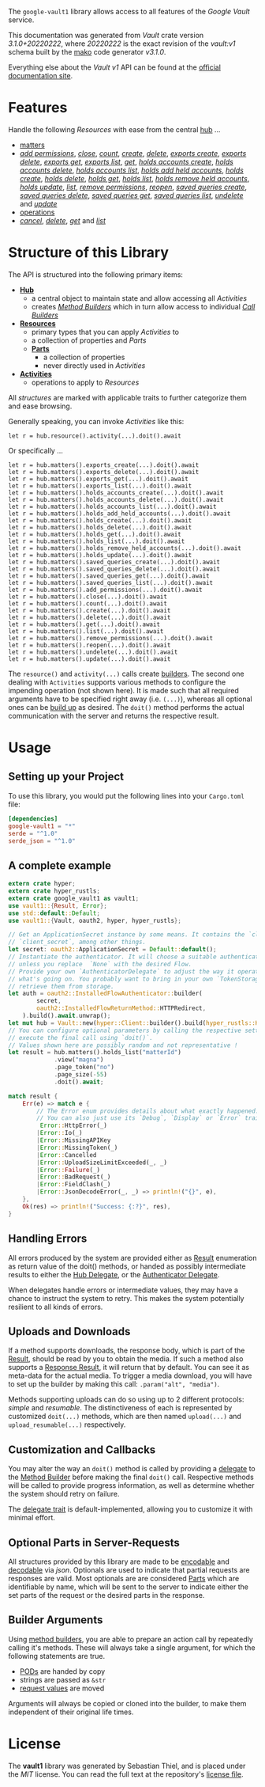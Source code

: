 <!---
DO NOT EDIT !
This file was generated automatically from 'src/mako/api/README.md.mako'
DO NOT EDIT !
-->
The `google-vault1` library allows access to all features of the *Google Vault* service.

This documentation was generated from *Vault* crate version *3.1.0+20220222*, where *20220222* is the exact revision of the *vault:v1* schema built by the [mako](http://www.makotemplates.org/) code generator *v3.1.0*.

Everything else about the *Vault* *v1* API can be found at the
[official documentation site](https://developers.google.com/vault).
# Features

Handle the following *Resources* with ease from the central [hub](https://docs.rs/google-vault1/3.1.0+20220222/google_vault1/Vault) ... 

* [matters](https://docs.rs/google-vault1/3.1.0+20220222/google_vault1/api::Matter)
 * [*add permissions*](https://docs.rs/google-vault1/3.1.0+20220222/google_vault1/api::MatterAddPermissionCall), [*close*](https://docs.rs/google-vault1/3.1.0+20220222/google_vault1/api::MatterCloseCall), [*count*](https://docs.rs/google-vault1/3.1.0+20220222/google_vault1/api::MatterCountCall), [*create*](https://docs.rs/google-vault1/3.1.0+20220222/google_vault1/api::MatterCreateCall), [*delete*](https://docs.rs/google-vault1/3.1.0+20220222/google_vault1/api::MatterDeleteCall), [*exports create*](https://docs.rs/google-vault1/3.1.0+20220222/google_vault1/api::MatterExportCreateCall), [*exports delete*](https://docs.rs/google-vault1/3.1.0+20220222/google_vault1/api::MatterExportDeleteCall), [*exports get*](https://docs.rs/google-vault1/3.1.0+20220222/google_vault1/api::MatterExportGetCall), [*exports list*](https://docs.rs/google-vault1/3.1.0+20220222/google_vault1/api::MatterExportListCall), [*get*](https://docs.rs/google-vault1/3.1.0+20220222/google_vault1/api::MatterGetCall), [*holds accounts create*](https://docs.rs/google-vault1/3.1.0+20220222/google_vault1/api::MatterHoldAccountCreateCall), [*holds accounts delete*](https://docs.rs/google-vault1/3.1.0+20220222/google_vault1/api::MatterHoldAccountDeleteCall), [*holds accounts list*](https://docs.rs/google-vault1/3.1.0+20220222/google_vault1/api::MatterHoldAccountListCall), [*holds add held accounts*](https://docs.rs/google-vault1/3.1.0+20220222/google_vault1/api::MatterHoldAddHeldAccountCall), [*holds create*](https://docs.rs/google-vault1/3.1.0+20220222/google_vault1/api::MatterHoldCreateCall), [*holds delete*](https://docs.rs/google-vault1/3.1.0+20220222/google_vault1/api::MatterHoldDeleteCall), [*holds get*](https://docs.rs/google-vault1/3.1.0+20220222/google_vault1/api::MatterHoldGetCall), [*holds list*](https://docs.rs/google-vault1/3.1.0+20220222/google_vault1/api::MatterHoldListCall), [*holds remove held accounts*](https://docs.rs/google-vault1/3.1.0+20220222/google_vault1/api::MatterHoldRemoveHeldAccountCall), [*holds update*](https://docs.rs/google-vault1/3.1.0+20220222/google_vault1/api::MatterHoldUpdateCall), [*list*](https://docs.rs/google-vault1/3.1.0+20220222/google_vault1/api::MatterListCall), [*remove permissions*](https://docs.rs/google-vault1/3.1.0+20220222/google_vault1/api::MatterRemovePermissionCall), [*reopen*](https://docs.rs/google-vault1/3.1.0+20220222/google_vault1/api::MatterReopenCall), [*saved queries create*](https://docs.rs/google-vault1/3.1.0+20220222/google_vault1/api::MatterSavedQueryCreateCall), [*saved queries delete*](https://docs.rs/google-vault1/3.1.0+20220222/google_vault1/api::MatterSavedQueryDeleteCall), [*saved queries get*](https://docs.rs/google-vault1/3.1.0+20220222/google_vault1/api::MatterSavedQueryGetCall), [*saved queries list*](https://docs.rs/google-vault1/3.1.0+20220222/google_vault1/api::MatterSavedQueryListCall), [*undelete*](https://docs.rs/google-vault1/3.1.0+20220222/google_vault1/api::MatterUndeleteCall) and [*update*](https://docs.rs/google-vault1/3.1.0+20220222/google_vault1/api::MatterUpdateCall)
* [operations](https://docs.rs/google-vault1/3.1.0+20220222/google_vault1/api::Operation)
 * [*cancel*](https://docs.rs/google-vault1/3.1.0+20220222/google_vault1/api::OperationCancelCall), [*delete*](https://docs.rs/google-vault1/3.1.0+20220222/google_vault1/api::OperationDeleteCall), [*get*](https://docs.rs/google-vault1/3.1.0+20220222/google_vault1/api::OperationGetCall) and [*list*](https://docs.rs/google-vault1/3.1.0+20220222/google_vault1/api::OperationListCall)




# Structure of this Library

The API is structured into the following primary items:

* **[Hub](https://docs.rs/google-vault1/3.1.0+20220222/google_vault1/Vault)**
    * a central object to maintain state and allow accessing all *Activities*
    * creates [*Method Builders*](https://docs.rs/google-vault1/3.1.0+20220222/google_vault1/client::MethodsBuilder) which in turn
      allow access to individual [*Call Builders*](https://docs.rs/google-vault1/3.1.0+20220222/google_vault1/client::CallBuilder)
* **[Resources](https://docs.rs/google-vault1/3.1.0+20220222/google_vault1/client::Resource)**
    * primary types that you can apply *Activities* to
    * a collection of properties and *Parts*
    * **[Parts](https://docs.rs/google-vault1/3.1.0+20220222/google_vault1/client::Part)**
        * a collection of properties
        * never directly used in *Activities*
* **[Activities](https://docs.rs/google-vault1/3.1.0+20220222/google_vault1/client::CallBuilder)**
    * operations to apply to *Resources*

All *structures* are marked with applicable traits to further categorize them and ease browsing.

Generally speaking, you can invoke *Activities* like this:

```Rust,ignore
let r = hub.resource().activity(...).doit().await
```

Or specifically ...

```ignore
let r = hub.matters().exports_create(...).doit().await
let r = hub.matters().exports_delete(...).doit().await
let r = hub.matters().exports_get(...).doit().await
let r = hub.matters().exports_list(...).doit().await
let r = hub.matters().holds_accounts_create(...).doit().await
let r = hub.matters().holds_accounts_delete(...).doit().await
let r = hub.matters().holds_accounts_list(...).doit().await
let r = hub.matters().holds_add_held_accounts(...).doit().await
let r = hub.matters().holds_create(...).doit().await
let r = hub.matters().holds_delete(...).doit().await
let r = hub.matters().holds_get(...).doit().await
let r = hub.matters().holds_list(...).doit().await
let r = hub.matters().holds_remove_held_accounts(...).doit().await
let r = hub.matters().holds_update(...).doit().await
let r = hub.matters().saved_queries_create(...).doit().await
let r = hub.matters().saved_queries_delete(...).doit().await
let r = hub.matters().saved_queries_get(...).doit().await
let r = hub.matters().saved_queries_list(...).doit().await
let r = hub.matters().add_permissions(...).doit().await
let r = hub.matters().close(...).doit().await
let r = hub.matters().count(...).doit().await
let r = hub.matters().create(...).doit().await
let r = hub.matters().delete(...).doit().await
let r = hub.matters().get(...).doit().await
let r = hub.matters().list(...).doit().await
let r = hub.matters().remove_permissions(...).doit().await
let r = hub.matters().reopen(...).doit().await
let r = hub.matters().undelete(...).doit().await
let r = hub.matters().update(...).doit().await
```

The `resource()` and `activity(...)` calls create [builders][builder-pattern]. The second one dealing with `Activities` 
supports various methods to configure the impending operation (not shown here). It is made such that all required arguments have to be 
specified right away (i.e. `(...)`), whereas all optional ones can be [build up][builder-pattern] as desired.
The `doit()` method performs the actual communication with the server and returns the respective result.

# Usage

## Setting up your Project

To use this library, you would put the following lines into your `Cargo.toml` file:

```toml
[dependencies]
google-vault1 = "*"
serde = "^1.0"
serde_json = "^1.0"
```

## A complete example

```Rust
extern crate hyper;
extern crate hyper_rustls;
extern crate google_vault1 as vault1;
use vault1::{Result, Error};
use std::default::Default;
use vault1::{Vault, oauth2, hyper, hyper_rustls};

// Get an ApplicationSecret instance by some means. It contains the `client_id` and 
// `client_secret`, among other things.
let secret: oauth2::ApplicationSecret = Default::default();
// Instantiate the authenticator. It will choose a suitable authentication flow for you, 
// unless you replace  `None` with the desired Flow.
// Provide your own `AuthenticatorDelegate` to adjust the way it operates and get feedback about 
// what's going on. You probably want to bring in your own `TokenStorage` to persist tokens and
// retrieve them from storage.
let auth = oauth2::InstalledFlowAuthenticator::builder(
        secret,
        oauth2::InstalledFlowReturnMethod::HTTPRedirect,
    ).build().await.unwrap();
let mut hub = Vault::new(hyper::Client::builder().build(hyper_rustls::HttpsConnector::with_native_roots().https_or_http().enable_http1().enable_http2().build()), auth);
// You can configure optional parameters by calling the respective setters at will, and
// execute the final call using `doit()`.
// Values shown here are possibly random and not representative !
let result = hub.matters().holds_list("matterId")
             .view("magna")
             .page_token("no")
             .page_size(-55)
             .doit().await;

match result {
    Err(e) => match e {
        // The Error enum provides details about what exactly happened.
        // You can also just use its `Debug`, `Display` or `Error` traits
         Error::HttpError(_)
        |Error::Io(_)
        |Error::MissingAPIKey
        |Error::MissingToken(_)
        |Error::Cancelled
        |Error::UploadSizeLimitExceeded(_, _)
        |Error::Failure(_)
        |Error::BadRequest(_)
        |Error::FieldClash(_)
        |Error::JsonDecodeError(_, _) => println!("{}", e),
    },
    Ok(res) => println!("Success: {:?}", res),
}

```
## Handling Errors

All errors produced by the system are provided either as [Result](https://docs.rs/google-vault1/3.1.0+20220222/google_vault1/client::Result) enumeration as return value of
the doit() methods, or handed as possibly intermediate results to either the 
[Hub Delegate](https://docs.rs/google-vault1/3.1.0+20220222/google_vault1/client::Delegate), or the [Authenticator Delegate](https://docs.rs/yup-oauth2/*/yup_oauth2/trait.AuthenticatorDelegate.html).

When delegates handle errors or intermediate values, they may have a chance to instruct the system to retry. This 
makes the system potentially resilient to all kinds of errors.

## Uploads and Downloads
If a method supports downloads, the response body, which is part of the [Result](https://docs.rs/google-vault1/3.1.0+20220222/google_vault1/client::Result), should be
read by you to obtain the media.
If such a method also supports a [Response Result](https://docs.rs/google-vault1/3.1.0+20220222/google_vault1/client::ResponseResult), it will return that by default.
You can see it as meta-data for the actual media. To trigger a media download, you will have to set up the builder by making
this call: `.param("alt", "media")`.

Methods supporting uploads can do so using up to 2 different protocols: 
*simple* and *resumable*. The distinctiveness of each is represented by customized 
`doit(...)` methods, which are then named `upload(...)` and `upload_resumable(...)` respectively.

## Customization and Callbacks

You may alter the way an `doit()` method is called by providing a [delegate](https://docs.rs/google-vault1/3.1.0+20220222/google_vault1/client::Delegate) to the 
[Method Builder](https://docs.rs/google-vault1/3.1.0+20220222/google_vault1/client::CallBuilder) before making the final `doit()` call. 
Respective methods will be called to provide progress information, as well as determine whether the system should 
retry on failure.

The [delegate trait](https://docs.rs/google-vault1/3.1.0+20220222/google_vault1/client::Delegate) is default-implemented, allowing you to customize it with minimal effort.

## Optional Parts in Server-Requests

All structures provided by this library are made to be [encodable](https://docs.rs/google-vault1/3.1.0+20220222/google_vault1/client::RequestValue) and 
[decodable](https://docs.rs/google-vault1/3.1.0+20220222/google_vault1/client::ResponseResult) via *json*. Optionals are used to indicate that partial requests are responses 
are valid.
Most optionals are are considered [Parts](https://docs.rs/google-vault1/3.1.0+20220222/google_vault1/client::Part) which are identifiable by name, which will be sent to 
the server to indicate either the set parts of the request or the desired parts in the response.

## Builder Arguments

Using [method builders](https://docs.rs/google-vault1/3.1.0+20220222/google_vault1/client::CallBuilder), you are able to prepare an action call by repeatedly calling it's methods.
These will always take a single argument, for which the following statements are true.

* [PODs][wiki-pod] are handed by copy
* strings are passed as `&str`
* [request values](https://docs.rs/google-vault1/3.1.0+20220222/google_vault1/client::RequestValue) are moved

Arguments will always be copied or cloned into the builder, to make them independent of their original life times.

[wiki-pod]: http://en.wikipedia.org/wiki/Plain_old_data_structure
[builder-pattern]: http://en.wikipedia.org/wiki/Builder_pattern
[google-go-api]: https://github.com/google/google-api-go-client

# License
The **vault1** library was generated by Sebastian Thiel, and is placed 
under the *MIT* license.
You can read the full text at the repository's [license file][repo-license].

[repo-license]: https://github.com/Byron/google-apis-rsblob/main/LICENSE.md
